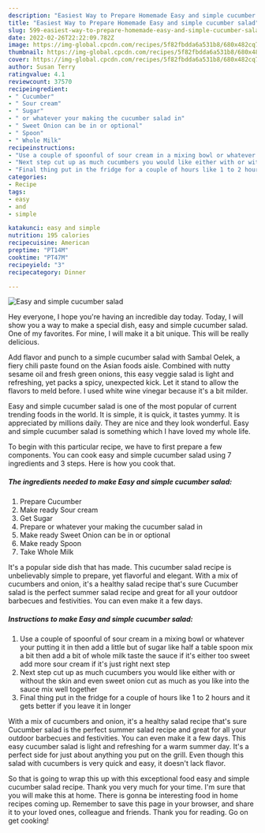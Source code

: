 ```yaml
---
description: "Easiest Way to Prepare Homemade Easy and simple cucumber salad"
title: "Easiest Way to Prepare Homemade Easy and simple cucumber salad"
slug: 599-easiest-way-to-prepare-homemade-easy-and-simple-cucumber-salad
date: 2022-02-26T22:22:09.782Z
image: https://img-global.cpcdn.com/recipes/5f82fbdda6a531b8/680x482cq70/easy-and-simple-cucumber-salad-recipe-main-photo.jpg
thumbnail: https://img-global.cpcdn.com/recipes/5f82fbdda6a531b8/680x482cq70/easy-and-simple-cucumber-salad-recipe-main-photo.jpg
cover: https://img-global.cpcdn.com/recipes/5f82fbdda6a531b8/680x482cq70/easy-and-simple-cucumber-salad-recipe-main-photo.jpg
author: Susan Terry
ratingvalue: 4.1
reviewcount: 37570
recipeingredient:
- " Cucumber"
- " Sour cream"
- " Sugar"
- " or whatever your making the cucumber salad in"
- " Sweet Onion can be in or optional"
- " Spoon"
- " Whole Milk"
recipeinstructions:
- "Use a couple of spoonful of sour cream in a mixing bowl or whatever your putting it in then add a little but of sugar like half a table spoon mix a bit then add a bit of whole milk taste the sauce if it&#39;s either too sweet add more sour cream if it&#39;s just right next step"
- "Next step cut up as much cucumbers you would like either with or without the skin and even sweet onion cut as much as you like into the sauce mix well together"
- "Final thing put in the fridge for a couple of hours like 1 to 2 hours and it gets better if you leave it in longer"
categories:
- Recipe
tags:
- easy
- and
- simple

katakunci: easy and simple 
nutrition: 195 calories
recipecuisine: American
preptime: "PT14M"
cooktime: "PT47M"
recipeyield: "3"
recipecategory: Dinner

---
```



![Easy and simple cucumber salad](https://img-global.cpcdn.com/recipes/5f82fbdda6a531b8/680x482cq70/easy-and-simple-cucumber-salad-recipe-main-photo.jpg)

Hey everyone, I hope you're having an incredible day today. Today, I will show you a way to make a special dish, easy and simple cucumber salad. One of my favorites. For mine, I will make it a bit unique. This will be really delicious.

Add flavor and punch to a simple cucumber salad with Sambal Oelek, a fiery chili paste found on the Asian foods aisle. Combined with nutty sesame oil and fresh green onions, this easy veggie salad is light and refreshing, yet packs a spicy, unexpected kick. Let it stand to allow the flavors to meld before. I used white wine vinegar because it&#39;s a bit milder.

Easy and simple cucumber salad is one of the most popular of current trending foods in the world. It is simple, it is quick, it tastes yummy. It is appreciated by millions daily. They are nice and they look wonderful. Easy and simple cucumber salad is something which I have loved my whole life.


To begin with this particular recipe, we have to first prepare a few components. You can cook easy and simple cucumber salad using 7 ingredients and 3 steps. Here is how you cook that.

<!--inarticleads1-->

##### The ingredients needed to make Easy and simple cucumber salad:

1. Prepare  Cucumber
1. Make ready  Sour cream
1. Get  Sugar
1. Prepare  or whatever your making the cucumber salad in
1. Make ready  Sweet Onion can be in or optional
1. Make ready  Spoon
1. Take  Whole Milk


It&#39;s a popular side dish that has made. This cucumber salad recipe is unbelievably simple to prepare, yet flavorful and elegant. With a mix of cucumbers and onion, it&#39;s a healthy salad recipe that&#39;s sure Cucumber salad is the perfect summer salad recipe and great for all your outdoor barbecues and festivities. You can even make it a few days. 

<!--inarticleads2-->

##### Instructions to make Easy and simple cucumber salad:

1. Use a couple of spoonful of sour cream in a mixing bowl or whatever your putting it in then add a little but of sugar like half a table spoon mix a bit then add a bit of whole milk taste the sauce if it&#39;s either too sweet add more sour cream if it&#39;s just right next step
1. Next step cut up as much cucumbers you would like either with or without the skin and even sweet onion cut as much as you like into the sauce mix well together
1. Final thing put in the fridge for a couple of hours like 1 to 2 hours and it gets better if you leave it in longer


With a mix of cucumbers and onion, it&#39;s a healthy salad recipe that&#39;s sure Cucumber salad is the perfect summer salad recipe and great for all your outdoor barbecues and festivities. You can even make it a few days. This easy cucumber salad is light and refreshing for a warm summer day. It&#39;s a perfect side for just about anything you put on the grill. Even though this salad with cucumbers is very quick and easy, it doesn&#39;t lack flavor. 

So that is going to wrap this up with this exceptional food easy and simple cucumber salad recipe. Thank you very much for your time. I'm sure that you will make this at home. There is gonna be interesting food in home recipes coming up. Remember to save this page in your browser, and share it to your loved ones, colleague and friends. Thank you for reading. Go on get cooking!
